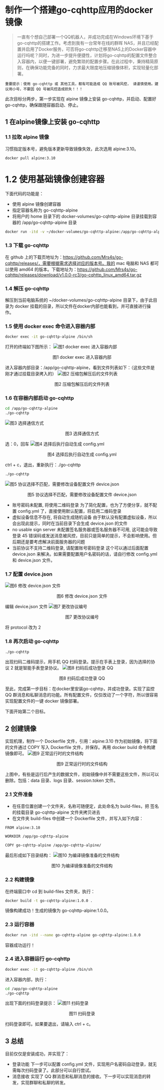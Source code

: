 # 制作一个搭建go-cqhttp应用的docker镜像
>一直有个想自己部署一个QQ机器人，并成功完成在Windows环境下基于go-cqhttp的搭建工作。考虑到我有一台常年在线的群晖 NAS，并且已经配置并启用了Docker服务，可否将go-cqhttp迁移至NAS上的Docker容器中运行吗呢？同时，为进一步提升便捷性，计划将go-cqhttp的配置文件整合入容器内，以便一键部署，避免繁琐的配置步骤。在此过程中，秉持精简原则，在确保功能完备的同时，力求最大限度地压缩镜像体积，实现轻量化部署。

`重要提示：使用 go-cqhttp 或 其他工具，都有可能造成 QQ 账号被风控， 请谨慎使用。建议用小号，不要因 QQ 号被风控造成损失！！！`

此次目标分两步，第一步实现在 alpine 镜像上安装 go-cqhttp，并启动、配置好 go-cqhttp，确保跟随容器启动、停止。
## 1 在alpine镜像上安装 go-cqhttp
### 1.1 拉取 alpine 镜像
习惯指定版本号，避免版本更新导致镜像失效，此次选用 alpine:3.10。
```bash
docker pull alpine:3.10
```
# 1.2 使用基础镜像创建容器
下面代码的功能是：
- 使用 alpine 镜像创建容器
- 指定容器名称为 go-cqhttp-alpine
- 将用户的 home 目录下的 docker-volumes/go-cqhttp-alpine 目录挂载到容器的 /app/go-cqhttp-alpine 目录
```bash
docker run -itd -v ~/docker-volumes/go-cqhttp-alpine:/app/go-cqhttp-alpine --name go-cqhttp-alpine alpine:3.10
```
### 1.3 下载 go-cqhttp
在 github 上的下载页地址为：https://github.com/Mrs4s/go-cqhttp/releases/，需要根据需求选择对应的版本号。我的 mac 电脑和 NAS 都可以使用 amd64 的版本。下载地址为：https://github.com/Mrs4s/go-cqhttp/releases/download/v1.0.0-rc3/go-cqhttp_linux_amd64.tar.gz
### 1.4 解压 go-cqhttp
解压到当前电脑系统的 ~/docker-volumes/go-cqhttp-alpine 目录下，由于此目录为 docker 挂载的目录，所以文件在docker内部也能看到，并可直接进行操作。
### 1.5 使用 docker exec 命令进入容器内部
```bash
docker exec -it go-cqhttp-alpine /bin/sh
```
打开的终端如下图所示：
![图1  docker exec 进入容器内部](_static/Docker部署基于alpine的go-cqhttp-01.png)
<center>图1  docker exec 进入容器内部</center>

进入容器内部目录：/app/go-cqhttp-alpine，看到文件列表如下：（这些文件是刚才通过挂载目录拷入的）
![图2  压缩包解压后的文件列表](_static/Docker部署基于alpine的go-cqhttp-02.png)
<center>图2  压缩包解压后的文件列表</center>

### 1.6 在容器内部启动 go-cqhttp
```bash
cd /app/go-cqhttp-alpine
./go-cqhttp
```
![图3  选择通信方式](_static/Docker部署基于alpine的go-cqhttp-03.png)
<center>图3  选择通信方式</center>

选：0，回车
![图4  选择后执行自动生成 config.yml](_static/Docker部署基于alpine的go-cqhttp-04.png)
<center>图4  选择后执行自动生成 config.yml</center>

ctrl + c，退出，重新执行：./go-cqhttp
```bash
./go-cqhttp
```
![图5  协议选择不匹配，需要修改设备配置文件 device.json](_static/Docker部署基于alpine的go-cqhttp-05.png)
<center>图5  协议选择不匹配，需要修改设备配置文件 device.json</center>

- 账号密码未配置, 将使用二维码登录
为了简化配置，也为了方便分享，就不配置 config.yml 了，直接使用默认配置，将启用二维码登录
- 虚拟设备信息不存在, 将自动生成随机设备
由于默认没有配置虚拟设备，所以会出现此提示，同时在当前目录下会生成 device.json 的文件
- no usable sign server
未配置签名服务器或签名服务器不可用, 这可能会导致登录 45 错误码或发送消息被风控，目前只是简单的提示，不会影响使用。但后期还是要考虑解决前面服务器的问题
- 当前协议不支持二维码登录, 请配置账号密码登录
这个可以通过后面配置 device.json 来解决。如果需要配置用户名密码的话，请自行修改 config.yml 和 device.json 文件。

### 1.7 配置 device.json
![图6  修改 device.json 文件](_static/Docker部署基于alpine的go-cqhttp-06.png)
<center>图6  修改 device.json 文件</center>

编辑 device.json 文件
![图7  更改协议编号](_static/Docker部署基于alpine的go-cqhttp-07.png)
<center>图7  更改协议编号</center>

将 protocol 改为 2

### 1.8 再次启动 go-cqhttp
```bash
./go-cqhttp
```
出现扫码二维码提示，用手机 QQ 扫码登录。提示在手表上登录，因为选择的协议 2 就是智能手表登录协议。
![图8  扫码后成功登录 QQ](_static/Docker部署基于alpine的go-cqhttp-08.png)
<center>图8  扫码后成功登录 QQ</center>

至此，完成第一步目标：在docker里安装go-cqhttp，并成功登录。实现了监控 QQ 群消息和私聊消息的功能。所有配置文件，仅仅改动了一个字符，所以很容易实现配置文件的一键 docker 镜像部署。

下面开始第二个目标。

## 2 创建镜像
实现机理，制作一个 Dockerfile 文件，引用：alpine:3.10 作为初始镜像，将下面的文件通过 COPY 写入 Dockerfile 文件，并保存。再用 docker build 命令构建镜像即可。
![图9  正常运行时的文件结构](_static/Docker部署基于alpine的go-cqhttp-09.png)
<center>图9  正常运行时的文件结构</center>

上图中，有些是运行后产生的数据文件，初始镜像中并不需要这些文件，所以可以删除。包括：data 目录、logs 目录、session.token 文件。

### 2.1 文件准备
- 在任意位置创建一个文件夹，名称可随便定，此处命名为 build-files，把 签名的挂载目录 go-cqhttp-alpine 文件夹拷贝进去
- 在文件夹 build-files 中创建一个 Dockerfile 文件，并写入如下内容：
```bash
FROM alpine:3.10

WORKDIR /app/go-cqhttp-alpine

COPY go-cqhttp-alpine /app/go-cqhttp-alpine/
```
最后形成如下目录结构：
![图10  为编译镜像准备的文件结构](_static/Docker部署基于alpine的go-cqhttp-10.png)
<center>图10  为编译镜像准备的文件结构</center>

### 2.2 构建镜像
在终端窗口中 cd 到 build-files 文件夹，执行：
```bash
docker build -t go-cqhttp-alpine:1.0.0 .
```
镜像构建成功！生成的镜像为 go-cqhttp-alpine:1.0.0。
### 2.3 运行容器
```bash
docker run -itd --name go-cqhttp-alpine go-cqhttp-alpine:1.0.0
```
容器成功运行！
### 2.4 进入容器运行 go-cqhttp
```bash
docker exec -it go-cqhttp-alpine /bin/sh
```
进入容器内部，执行：
```bash
cd /app/go-cqhttp-alpine
./go-cqhttp
```
出现下面的扫码登录提示：
![图11  扫码登录](_static/Docker部署基于alpine的go-cqhttp-11.png)
<center>图11  扫码登录</center>

扫码登录即可。如果要退出，请输入 ctrl + c。

## 3 总结
目前仅仅是安装成功，并实现了：
- 登录功能
下一步可以配置 config.yml 文件，实现用户名密码自动登录，就无需每次扫码登录了。此部分可以自行尝试。
- 消息接收
实现了 QQ 群消息和私聊消息的接收。下一步可以实现消息的转发，实现群聊和私聊的转发。
